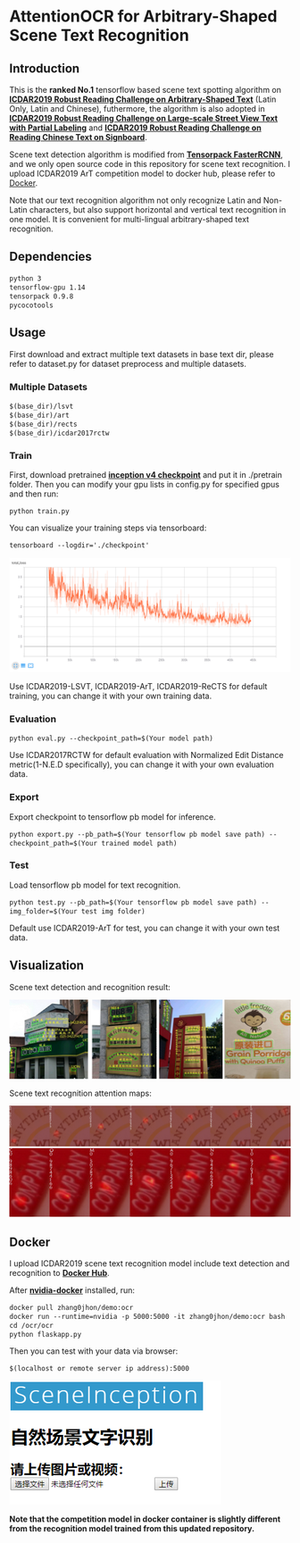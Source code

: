# AttentionOCR for Arbitrary-Shaped Scene Text Recognition

## Introduction

This is the **ranked No.1** tensorflow based scene text spotting algorithm on [__ICDAR2019 Robust Reading Challenge on Arbitrary-Shaped Text__](https://rrc.cvc.uab.es/?ch=14) (Latin Only, Latin and Chinese), futhermore, the algorithm is also adopted in [__ICDAR2019 Robust Reading Challenge on Large-scale Street View Text with Partial Labeling__](https://rrc.cvc.uab.es/?ch=16) and [__ICDAR2019 Robust Reading Challenge on Reading Chinese Text on Signboard__](https://rrc.cvc.uab.es/?ch=12). 

Scene text detection algorithm is modified from [__Tensorpack FasterRCNN__](https://github.com/tensorpack/tensorpack/tree/master/examples/FasterRCNN), and we only open source code in this repository for scene text recognition. I upload ICDAR2019 ArT competition model to docker hub, please refer to [Docker](#Docker).

Note that our text recognition algorithm not only recognize Latin and Non-Latin characters, but also support horizontal and vertical text recognition in one model. It is convenient for multi-lingual arbitrary-shaped text recognition.

## Dependencies

```
python 3
tensorflow-gpu 1.14
tensorpack 0.9.8
pycocotools
```

## Usage

<!-- It is recommended to get familiar the relevant papers listed below:
+ [Neural Machine Translation by Jointly Learning to Align and Translate](https://arxiv.org/abs/1409.0473)
+ [Show, Attend and Tell: Neural Image Caption Generation with Visual Attention](https://arxiv.org/abs/1502.03044) -->

First download and extract multiple text datasets in base text dir, please refer to dataset.py for dataset preprocess and multiple datasets.

### Multiple Datasets

```
$(base_dir)/lsvt
$(base_dir)/art
$(base_dir)/rects
$(base_dir)/icdar2017rctw
```

### Train

First, download pretrained [__inception v4 checkpoint__](https://github.com/tensorflow/models/tree/master/research/slim) and put it in ./pretrain folder. 
Then you can modify your gpu lists in config.py for specified gpus and then run:
```
python train.py
```
You can visualize your training steps via tensorboard:
```
tensorboard --logdir='./checkpoint'
```
![](imgs/loss.png)

Use ICDAR2019-LSVT, ICDAR2019-ArT, ICDAR2019-ReCTS for default training, you can change it with your own training data.

### Evaluation

```
python eval.py --checkpoint_path=$(Your model path)
```

Use ICDAR2017RCTW for default evaluation with Normalized Edit Distance metric(1-N.E.D specifically), you can change it with your own evaluation data. 

### Export

Export checkpoint to tensorflow pb model for inference.

```
python export.py --pb_path=$(Your tensorflow pb model save path) --checkpoint_path=$(Your trained model path)
```

### Test

Load tensorflow pb model for text recognition.
```
python test.py --pb_path=$(Your tensorflow pb model save path) --img_folder=$(Your test img folder)
```
Default use ICDAR2019-ArT for test, you can change it with your own test data. 

## Visualization

Scene text detection and recognition result:

![](imgs/viz.png)

Scene text recognition attention maps:

![](imgs/attention_maps_gt_1.jpg)
![](imgs/attention_maps_gt_8454.jpg)
<!-- ![](imgs/attention_maps_gt_8459.jpg) -->
<!-- ![](imgs/attention_maps_gt_8473.jpg) -->
<!-- ![](imgs/attention_maps_gt_8601.jpg) -->
<!-- ![](imgs/attention_maps_gt_8622.jpg) -->
<!-- ![](imgs/attention_maps_gt_918.jpg) -->
<!-- ![](imgs/attention_maps_gt_94.jpg) -->

## Docker

I upload ICDAR2019 scene text recognition model include text detection and recognition to [__Docker Hub__](https://hub.docker.com/repository/docker/zhang0jhon/demo).

After [__nvidia-docker__](https://github.com/NVIDIA/nvidia-docker) installed, run:

```
docker pull zhang0jhon/demo:ocr
docker run --runtime=nvidia -p 5000:5000 -it zhang0jhon/demo:ocr bash
cd /ocr/ocr
python flaskapp.py
```

Then you can test with your data via browser:

```
$(localhost or remote server ip address):5000
```
![](imgs/web.png)

**Note that the competition model in docker container is slightly different from the recognition model trained from this updated repository.**